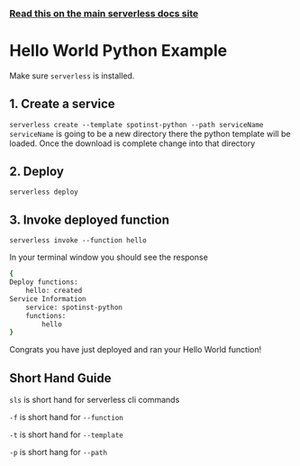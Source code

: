 <!--
title: Hello World Python Example
menuText: Hello World Python Example
description: Create a Python Hello World function
layout: Doc
-->

<!-- DOCS-SITE-LINK:START automatically generated  -->
### [Read this on the main serverless docs site](https://www.serverless.com/framework/docs/providers/spotinst/)
<!-- DOCS-SITE-LINK:END -->

# Hello World Python Example

Make sure `serverless` is installed. 

## 1. Create a service
`serverless create --template spotinst-python --path serviceName`  `serviceName` is going to be a new directory there the python template will be loaded. Once the download is complete change into that directory

## 2. Deploy
`serverless deploy`  

## 3. Invoke deployed function
`serverless invoke --function hello` 

In your terminal window you should see the response

```bash
{
Deploy functions:
	hello: created
Service Information
	service: spotinst-python
	functions:
  		hello
}
```

Congrats you have just deployed and ran your Hello World function!

## Short Hand Guide

`sls` is short hand for serverless cli commands 

`-f` is short hand for `--function`

`-t` is short hand for `--template`

`-p` is short hang for `--path`